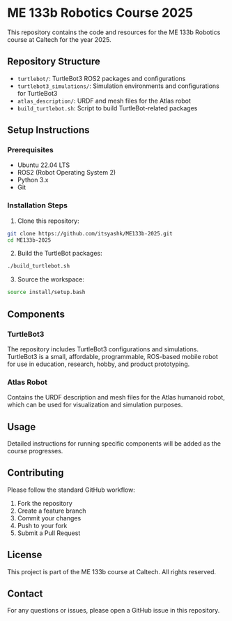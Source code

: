 # ME 133b Robotics Course 2025

This repository contains the code and resources for the ME 133b Robotics course at Caltech for the year 2025.

## Repository Structure

- `turtlebot/`: TurtleBot3 ROS2 packages and configurations
- `turtlebot3_simulations/`: Simulation environments and configurations for TurtleBot3
- `atlas_description/`: URDF and mesh files for the Atlas robot
- `build_turtlebot.sh`: Script to build TurtleBot-related packages

## Setup Instructions

### Prerequisites
- Ubuntu 22.04 LTS
- ROS2 (Robot Operating System 2)
- Python 3.x
- Git

### Installation Steps

1. Clone this repository:
```bash
git clone https://github.com/itsyashk/ME133b-2025.git
cd ME133b-2025
```

2. Build the TurtleBot packages:
```bash
./build_turtlebot.sh
```

3. Source the workspace:
```bash
source install/setup.bash
```

## Components

### TurtleBot3
The repository includes TurtleBot3 configurations and simulations. TurtleBot3 is a small, affordable, programmable, ROS-based mobile robot for use in education, research, hobby, and product prototyping.

### Atlas Robot
Contains the URDF description and mesh files for the Atlas humanoid robot, which can be used for visualization and simulation purposes.

## Usage

Detailed instructions for running specific components will be added as the course progresses.

## Contributing

Please follow the standard GitHub workflow:
1. Fork the repository
2. Create a feature branch
3. Commit your changes
4. Push to your fork
5. Submit a Pull Request

## License

This project is part of the ME 133b course at Caltech. All rights reserved.

## Contact

For any questions or issues, please open a GitHub issue in this repository.